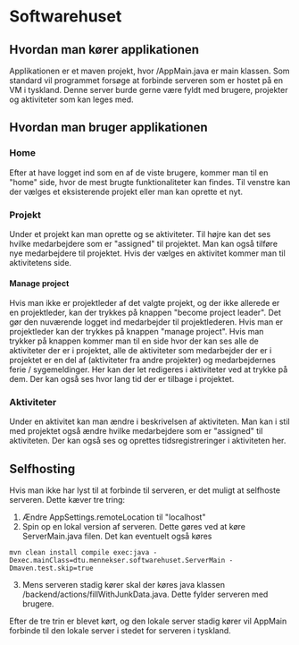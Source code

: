 # Softwarehuset
## Hvordan man kører applikationen
Applikationen er et maven projekt, hvor /AppMain.java er main klassen.
Som standard vil programmet forsøge at forbinde serveren som er hostet på
en VM i tyskland. Denne server burde gerne være fyldt med brugere, 
projekter og aktiviteter som kan leges med.

## Hvordan man bruger applikationen
### Home
Efter at have logget ind som en af de viste brugere, kommer man til en 
"home" side, hvor de mest brugte funktionaliteter kan findes. Til venstre 
kan der vælges et eksisterende projekt eller man kan oprette et nyt.
### Projekt
Under et projekt kan man oprette og se aktiviteter. Til højre kan det ses
hvilke medarbejdere som er "assigned" til projektet. Man kan også tilføre 
nye medarbejdere til projektet. Hvis der vælges en aktivitet kommer man
til aktivitetens side.

#### Manage project
Hvis man ikke er projektleder af det valgte projekt, og der ikke allerede 
er en projektleder, kan der trykkes på knappen "become project leader". 
Det gør den nuværende logget ind medarbejder til projektlederen. Hvis man
er projektleder kan der trykkes på knappen "manage project". Hvis man
trykker på knappen kommer man til en side hvor der kan ses alle de
aktiviteter der er i projektet, alle de aktiviteter som medarbejder der er
i projektet er en del af (aktiviteter fra andre projekter) og
medarbejdernes ferie / sygemeldinger. Her kan der let redigeres i 
aktiviteter ved at trykke på dem. Der kan også ses hvor lang tid der er
tilbage i projektet.

### Aktiviteter
Under en aktivitet kan man ændre i beskrivelsen af aktiviteten. Man kan 
i stil med projektet også ændre hvilke medarbejdere som er "assigned" til 
aktiviteten. Der kan også ses og oprettes tidsregistreringer i aktiviteten 
her. 

## Selfhosting
Hvis man ikke har lyst til at forbinde til serveren, er det muligt at 
selfhoste serveren. Dette kæver tre tring:
1. Ændre AppSettings.remoteLocation til "localhost"
2. Spin op en lokal version af serveren. Dette gøres ved at køre 
ServerMain.java filen. Det kan eventuelt også køres 
```
mvn clean install compile exec:java -Dexec.mainClass=dtu.mennekser.softwarehuset.ServerMain -Dmaven.test.skip=true
```
3. Mens serveren stadig kører skal der køres java klassen 
/backend/actions/fillWithJunkData.java. Dette fylder serveren med brugere.

Efter de tre trin er blevet kørt, og den lokale server stadig kører vil AppMain
forbinde til den lokale server i stedet for serveren i tyskland.
